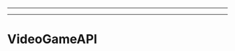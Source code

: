----------------------------------------------------------
--------------------------------------------------------------------------------------------------
# VideoGameAPI
